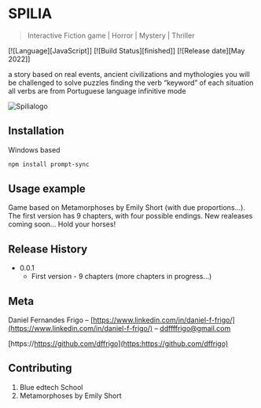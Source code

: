 # SPILIA
> Interactive Fiction game  | Horror | Mystery | Thriller

[![Language][JavaScript]]
[![Build Status][finished]]
[![Release date][May 2022]]

a story based on real events, ancient civilizations and mythologies
you will be challenged to solve puzzles finding the verb “keyword” of each situation
all verbs are from Portuguese language infinitive mode

![Spilialogo](https://github.com/dffrigo/Spilia/commit/fbbf388b77158974ceb00fc74a5800cbcc4f7a4c)

## Installation

Windows based

```sh
npm install prompt-sync
```

## Usage example

Game based on Metamorphoses by Emily Short (with due proportions...).
The first version has 9 chapters, with four possible endings.
New realeases coming soon... Hold your horses!

## Release History

* 0.0.1
    * First version - 9 chapters (more chapters in progress...)

## Meta

Daniel Fernandes Frigo – [https://www.linkedin.com/in/daniel-f-frigo/](https://www.linkedin.com/in/daniel-f-frigo/) – ddffffrigo@gmail.com

[https://https://github.com/dffrigo](https:https://github.com/dffrigo)

## Contributing

1. Blue edtech School
2. Metamorphoses by Emily Short

<!-- Markdown link & img dfn's -->
